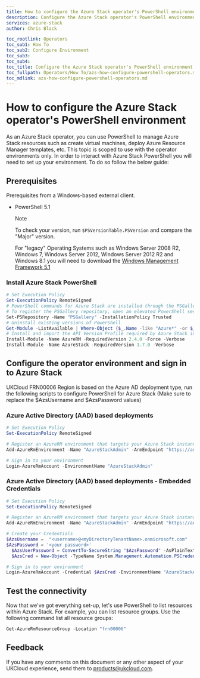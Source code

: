 ```yaml
---
title: How to configure the Azure Stack operator's PowerShell environment for UKCloud | Based on Microsoft Docs
description: Configure the Azure Stack operator's PowerShell environment
services: azure-stack
author: Chris Black

toc_rootlink: Operators
toc_sub1: How To
toc_sub2: Configure Environment
toc_sub3:
toc_sub4:
toc_title: Configure the Azure Stack operator's PowerShell environment
toc_fullpath: Operators/How To/azs-how-configure-powershell-operators.md
toc_mdlink: azs-how-configure-powershell-operators.md
---
```


# How to configure the Azure Stack operator's PowerShell environment

As an Azure Stack operator, you can use PowerShell to manage Azure Stack resources such as create virtual machines, deploy Azure Resource Manager templates,  etc. This topic is scoped to use with the operator environments only. In order to interact with Azure Stack PowerShell you will need to set up your environment. To do so follow the below guide:

## Prerequisites

Prerequisites from a Windows-based external client.

- PowerShell 5.1

    > [!NOTE]
    > To check your version, run `$PSVersionTable.PSVersion` and compare the "Major" version.
    >
    > For "legacy" Operating Systems such as Windows Server 2008 R2, Windows 7, Windows Server 2012, Windows Server 2012 R2 and Windows 8.1 you will need to download the [Windows Management Framework 5.1](https://docs.microsoft.com/en-us/powershell/wmf/5.1/install-configure)

### Install Azure Stack PowerShell

  ```PowerShell
  # Set Execution Policy
  Set-ExecutionPolicy RemoteSigned
  # PowerShell commands for Azure Stack are installed through the PSGallery repository.
  # To register the PSGallery repository, open an elevated PowerShell session and run the following command:
  Set-PSRepository -Name "PSGallery" -InstallationPolicy Trusted
  # Uninstall existing versions of PowerShell
  Get-Module -ListAvailable | Where-Object {$_.Name -like "Azure*" -or $_.Name -like "Azs*"} | Uninstall-Module -Force -Verbose
  # Install and import the API Version Profile required by Azure Stack into the current PowerShell session.
  Install-Module -Name AzureRM -RequiredVersion 2.4.0 -Force -Verbose
  Install-Module -Name AzureStack -RequiredVersion 1.7.0 -Verbose
  ```

## Configure the operator environment and sign in to Azure Stack

UKCloud FRN00006 Region is based on the Azure AD deployment type, run the following scripts to configure PowerShell for Azure Stack (Make sure to replace the  $AzsUsername and  $AzsPassword values)

### Azure Active Directory (AAD) based deployments

  ```PowerShell
  # Set Execution Policy
  Set-ExecutionPolicy RemoteSigned

  # Register an AzureRM environment that targets your Azure Stack instance
  Add-AzureRmEnvironment -Name "AzureStackAdmin" -ArmEndpoint "https://adminmanagement.frn00006.azure.ukcloud.com"

  # Sign in to your environment
  Login-AzureRmAccount -EnvironmentName "AzureStackAdmin"
  ```

### Azure Active Directory (AAD) based deployments - Embedded Credentials

  ```PowerShell
  # Set Execution Policy
  Set-ExecutionPolicy RemoteSigned

  # Register an AzureRM environment that targets your Azure Stack instance
  Add-AzureRmEnvironment -Name "AzureStackAdmin" -ArmEndpoint "https://adminmanagement.frn00006.azure.ukcloud.com"

  # Create your Credentials
  $AzsUsername =  "<username>@<myDirectoryTenantName>.onmicrosoft.com"
  $AzsPassword = '<your password>'
    $AzsUserPassword = ConvertTo-SecureString "$AzsPassword" -AsPlainText -Force
    $AzsCred = New-Object -TypeName System.Management.Automation.PSCredential -ArgumentList $AzsUsername, $AzsUserPassword

  # Sign in to your environment
  Login-AzureRmAccount -Credential $AzsCred -EnvironmentName "AzureStackAdmin"
  ```

## Test the connectivity

Now that we've got everything set-up, let's use PowerShell to list resources within Azure Stack. For example, you can list resource groups. Use the following command list all resource groups:

```PowerShell
Get-AzureRmResourceGroup -Location "frn00006"
```

## Feedback

If you have any comments on this document or any other aspect of your UKCloud experience, send them to <products@ukcloud.com>.
